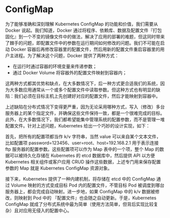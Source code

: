 # ConfigMap

为了能够准确和深刻理解 Kubernetes ConfigMap 的功能和价值，我们需要从 Docker 说起。我们知道，Docker 通过将程序、依赖库、数据及配置文件『打包固化』到一个不变的镜像文件中的做法，解决了应用的部署的难题，但这同时带来了棘手的问题，即配置文件中的参数在运行期间如何修改的问题。我们不可能在启动 Docker 容器后再修改容器里的配置文件，然后用新的配置文件重启容器里的用户主进程。为了解决这个问题，Docker 提供了两种方式：
* 在运行时通过容器的环境变量来传递参数；
* 通过 Docker Volume 将容器外的配置文件映射到容器内；

这两种方式都其优势和缺点，在大多数情况下，后一种方式更合适我们的系统，因为大多数应用通常从一个或多个配置文件中读取参数。但这种方式也有明显的缺陷：我们必须在目标主机上先创建好对应的配置文件，然后才能映射到容器中。

上述缺陷在分布式情况下变得更严重，因为无论采用哪种方式，写入（修改）多台服务器上的某个指定文件，并确保这些文件保持一致，都是一个很难完成的目标。此外，在大多数情况下，我们都希望能集中管理系统的配置参数，而不是管理一堆配置文件。针对上述问题，Kubernetes 给出一个巧妙的设计实现，如下：

首先，把所有的配置项都当作 k/v 字符串，当然 value 可以来自某个文本文件，比如配置项 password=123456、user=root、host=192.168.2.1 用于表示连接 ftp 服务器的配置参数。这些配置项可以作为 Map 表中的一个项，整个 Map 的数据可以被持久化存储在 Kubernetes 的 etcd 数据库中，然后提供 API 以方便 Kubernetes 相关组件或客户应用 CRUD 操作这些数据，上述专门用来保存配置参数的 Map 就是 Kubernetes ConfigMap 资源对象。

接下来，Kubernetes 提供了一种内建机制，将存储在 etcd 中的 ConfigMap 通过 Volume 映射的方式变成目标 Pod 内的配置文件，不管目标 Pod 被调度到哪台服务器上，都会完成自动映射。进一步地，如果 ConfigMap 中的 k/v 数据被修改，则映射到 Pod 中的 『配置文件』也会随之自动更新。于是，Kubernetes ConfigMap 就成了分布式系统中最为简单（使用方法简单，但背后实现比较复杂）且对应用无侵入的配置中心。


